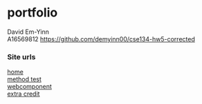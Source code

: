 # portfolio

David Em-Yinn
<br>
A16569812
https://github.com/demyinn00/cse134-hw5-corrected

### Site urls
[home](https://clinquant-cuchufli-90d4ee.netlify.app/index.html)
<br>
[method test](https://clinquant-cuchufli-90d4ee.netlify.app/html/methodtest.html) 
<br>
[webcomponent](https://clinquant-cuchufli-90d4ee.netlify.app/html/webcomponent.html) 
<br>
[extra credit](https://clinquant-cuchufli-90d4ee.netlify.app/html/extracredit.html)
<br>
